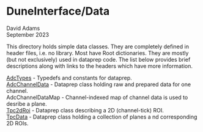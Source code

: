 # DuneInterface/Data
David Adams  
September 2023

This directory holds simple data classes.
They are completely defined in header files, i.e. no library.
Most have Root dictionaries.
They are mostly (but not exclusively) used in dataprep code.
The list below provides brief descriptions along with links to the headers which have
more information.

[AdcTypes](AdcTypes.h) - Typedefs and constants for dataprep.  
[AdcChannelData](AdcChannelData.h) - Dataprep class holding raw and prepared data for one channel.  
AdcChannelDataMap - Channel-indexed map of channel data is used to desribe a plane.  
[Tpc2dRoi](Tpc2dRoi.h) - Dataprep class describing a 2D (channel-tick) ROI.  
[TpcData](TpcData.h) - Dataprep class holding a collection of planes a nd corresponding 2D ROIs.
